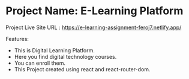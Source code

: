 # Project Name: E-Learning Platform

Project Live Site URL : https://e-learning-assignment-feroj7.netlify.app/

Features:

* This is Digital Learning Platform.
* Here you find digital technology courses.
* You can enroll them.
* This Project created using react and react-router-dom.

